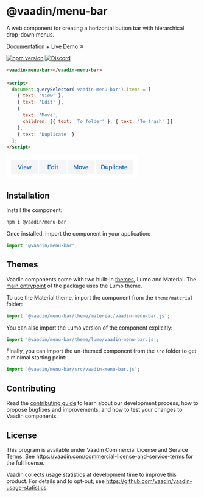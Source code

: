 # @vaadin/menu-bar

A web component for creating a horizontal button bar with hierarchical drop-down menus.

[Documentation + Live Demo ↗](https://vaadin.com/docs/latest/components/menu-bar)

[![npm version](https://badgen.net/npm/v/@vaadin/menu-bar)](https://www.npmjs.com/package/@vaadin/menu-bar)
[![Discord](https://img.shields.io/discord/732335336448852018?label=discord)](https://discord.gg/PHmkCKC)

```html
<vaadin-menu-bar></vaadin-menu-bar>

<script>
  document.querySelector('vaadin-menu-bar').items = [
    { text: 'View' },
    { text: 'Edit' },
    {
      text: 'Move',
      children: [{ text: 'To folder' }, { text: 'To trash' }]
    },
    { text: 'Duplicate' }
  ];
</script>
```

[<img src="https://raw.githubusercontent.com/vaadin/web-components/master/packages/menu-bar/screenshot.png" width="345" alt="Screenshot of vaadin-menu-bar">](https://vaadin.com/docs/latest/components/menu-bar)

## Installation

Install the component:

```sh
npm i @vaadin/menu-bar
```

Once installed, import the component in your application:

```js
import '@vaadin/menu-bar';
```

## Themes

Vaadin components come with two built-in [themes](https://vaadin.com/docs/latest/styling), Lumo and Material.
The [main entrypoint](https://github.com/vaadin/web-components/blob/master/packages/menu-bar/vaadin-menu-bar.js) of the package uses the Lumo theme.

To use the Material theme, import the component from the `theme/material` folder:

```js
import '@vaadin/menu-bar/theme/material/vaadin-menu-bar.js';
```

You can also import the Lumo version of the component explicitly:

```js
import '@vaadin/menu-bar/theme/lumo/vaadin-menu-bar.js';
```

Finally, you can import the un-themed component from the `src` folder to get a minimal starting point:

```js
import '@vaadin/menu-bar/src/vaadin-menu-bar.js';
```

## Contributing

Read the [contributing guide](https://vaadin.com/docs/latest/contributing/overview) to learn about our development process, how to propose bugfixes and improvements, and how to test your changes to Vaadin components.

## License

This program is available under Vaadin Commercial License and Service Terms.
See https://vaadin.com/commercial-license-and-service-terms for the full
license.

Vaadin collects usage statistics at development time to improve this product.
For details and to opt-out, see https://github.com/vaadin/vaadin-usage-statistics.
